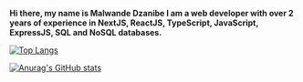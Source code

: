 **Hi there, my name is Malwande Dzanibe I am a web developer with over 2 years of experience in NextJS, ReactJS, TypeScript, JavaScript, ExpressJS, SQL and NoSQL databases.**

[![Top Langs](https://github-readme-stats.vercel.app/api/top-langs/?username=Malwande-Dzanibe&layout=compact)](https://github.com/anuraghazra/github-readme-stats)

[![Anurag's GitHub stats](https://github-readme-stats.vercel.app/api?username=Malwande-Dzanibe)](https://github.com/anuraghazra/github-readme-stats)
